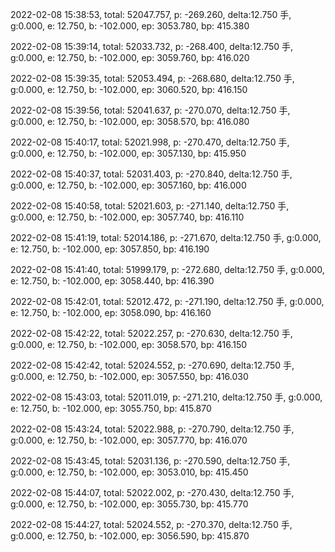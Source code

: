 2022-02-08 15:38:53, total: 52047.757, p: -269.260, delta:12.750 手, g:0.000, e: 12.750, b: -102.000, ep: 3053.780, bp: 415.380

2022-02-08 15:39:14, total: 52033.732, p: -268.400, delta:12.750 手, g:0.000, e: 12.750, b: -102.000, ep: 3059.760, bp: 416.020

2022-02-08 15:39:35, total: 52053.494, p: -268.680, delta:12.750 手, g:0.000, e: 12.750, b: -102.000, ep: 3060.520, bp: 416.150

2022-02-08 15:39:56, total: 52041.637, p: -270.070, delta:12.750 手, g:0.000, e: 12.750, b: -102.000, ep: 3058.570, bp: 416.080

2022-02-08 15:40:17, total: 52021.998, p: -270.470, delta:12.750 手, g:0.000, e: 12.750, b: -102.000, ep: 3057.130, bp: 415.950

2022-02-08 15:40:37, total: 52031.403, p: -270.840, delta:12.750 手, g:0.000, e: 12.750, b: -102.000, ep: 3057.160, bp: 416.000

2022-02-08 15:40:58, total: 52021.603, p: -271.140, delta:12.750 手, g:0.000, e: 12.750, b: -102.000, ep: 3057.740, bp: 416.110

2022-02-08 15:41:19, total: 52014.186, p: -271.670, delta:12.750 手, g:0.000, e: 12.750, b: -102.000, ep: 3057.850, bp: 416.190

2022-02-08 15:41:40, total: 51999.179, p: -272.680, delta:12.750 手, g:0.000, e: 12.750, b: -102.000, ep: 3058.440, bp: 416.390

2022-02-08 15:42:01, total: 52012.472, p: -271.190, delta:12.750 手, g:0.000, e: 12.750, b: -102.000, ep: 3058.090, bp: 416.160

2022-02-08 15:42:22, total: 52022.257, p: -270.630, delta:12.750 手, g:0.000, e: 12.750, b: -102.000, ep: 3058.570, bp: 416.150

2022-02-08 15:42:42, total: 52024.552, p: -270.690, delta:12.750 手, g:0.000, e: 12.750, b: -102.000, ep: 3057.550, bp: 416.030

2022-02-08 15:43:03, total: 52011.019, p: -271.210, delta:12.750 手, g:0.000, e: 12.750, b: -102.000, ep: 3055.750, bp: 415.870

2022-02-08 15:43:24, total: 52022.988, p: -270.790, delta:12.750 手, g:0.000, e: 12.750, b: -102.000, ep: 3057.770, bp: 416.070

2022-02-08 15:43:45, total: 52031.136, p: -270.590, delta:12.750 手, g:0.000, e: 12.750, b: -102.000, ep: 3053.010, bp: 415.450

2022-02-08 15:44:07, total: 52022.002, p: -270.430, delta:12.750 手, g:0.000, e: 12.750, b: -102.000, ep: 3055.730, bp: 415.770

2022-02-08 15:44:27, total: 52024.552, p: -270.370, delta:12.750 手, g:0.000, e: 12.750, b: -102.000, ep: 3056.590, bp: 415.870